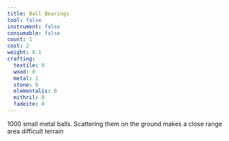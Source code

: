 ```yaml
---
title: Ball Bearings
tool: false
instrument: false
consumable: false
count: 1
cost: 2
weight: 0.1
crafting:
  textile: 0
  wood: 0
  metal: 1
  stone: 0
  elementalis: 0
  mithril: 0
  fadeite: 0
---
```


1000 small metal balls. Scattering them on the ground makes a close range area difficult terrain
